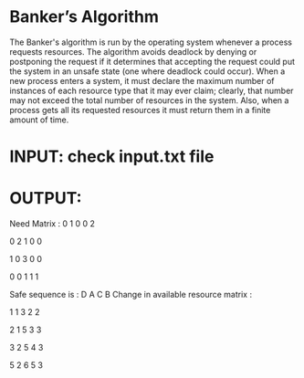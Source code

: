# Banker’s Algorithm
The Banker's algorithm is run by the operating system whenever a process requests resources.
The algorithm avoids deadlock by denying or postponing the request if it determines that accepting the request could put the system in an unsafe state (one where deadlock could occur).
When a new process enters a system, it must declare the maximum number of instances of each resource type that it may ever claim; clearly, that number may not exceed the total number of resources in the system. Also, when a process gets all its requested resources it must return them in a finite amount of time.

# INPUT: check input.txt file


# OUTPUT:

Need Matrix :
0 1 0 0 2

0 2 1 0 0

1 0 3 0 0

0 0 1 1 1



Safe sequence is :
D A C B
Change in available resource matrix :

1 1 3 2 2

2 1 5 3 3

3 2 5 4 3

5 2 6 5 3
